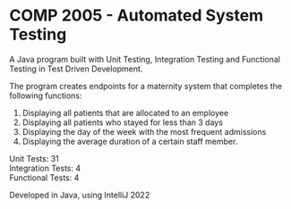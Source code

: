 # COMP 2005 - Automated System Testing
A Java program built with Unit Testing, Integration Testing and Functional Testing in Test Driven Development. 

The program creates endpoints for a maternity system that completes the following functions:
1.	Displaying all patients that are allocated to an employee
2.	Displaying all patients who stayed for less than 3 days
3.	Displaying the day of the week with the most frequent admissions
4.	Displaying the average duration of a certain staff member.

Unit Tests: 31 <br>
Integration Tests: 4 <br>
Functional Tests: 4 <br>

Developed in Java, using IntelliJ 2022
